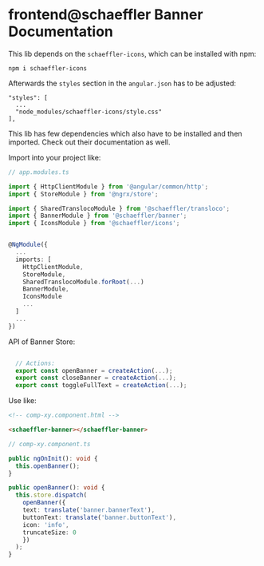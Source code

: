 # frontend@schaeffler Banner Documentation

This lib depends on the `schaeffler-icons`, which can be installed with npm:

`npm i schaeffler-icons`

Afterwards the `styles` section in the `angular.json` has to be adjusted: 

```
"styles": [
  ...
  "node_modules/schaeffler-icons/style.css"
],
```

This lib has few dependencies which also have to be installed and then imported. Check out their documentation as well.

Import into your project like:

```typescript
// app.modules.ts

import { HttpClientModule } from '@angular/common/http';
import { StoreModule } from '@ngrx/store';

import { SharedTranslocoModule } from '@schaeffler/transloco';
import { BannerModule } from '@schaeffler/banner';
import { IconsModule } from '@schaeffler/icons';


@NgModule({
  ...
  imports: [
    HttpClientModule,
    StoreModule,
    SharedTranslocoModule.forRoot(...)
    BannerModule,
    IconsModule
    ...
  ]
  ...
})
```

API of Banner Store:

```typescript

  // Actions:
  export const openBanner = createAction(...);
  export const closeBanner = createAction(...);
  export const toggleFullText = createAction(...);
```

Use like:

```html
<!-- comp-xy.component.html -->

<schaeffler-banner></schaeffler-banner>
```

```typescript
// comp-xy.component.ts

public ngOnInit(): void {
  this.openBanner();
}

public openBanner(): void {
  this.store.dispatch(
    openBanner({
    text: translate('banner.bannerText'),
    buttonText: translate('banner.buttonText'),
    icon: 'info',
    truncateSize: 0
    })
  );
}
```
